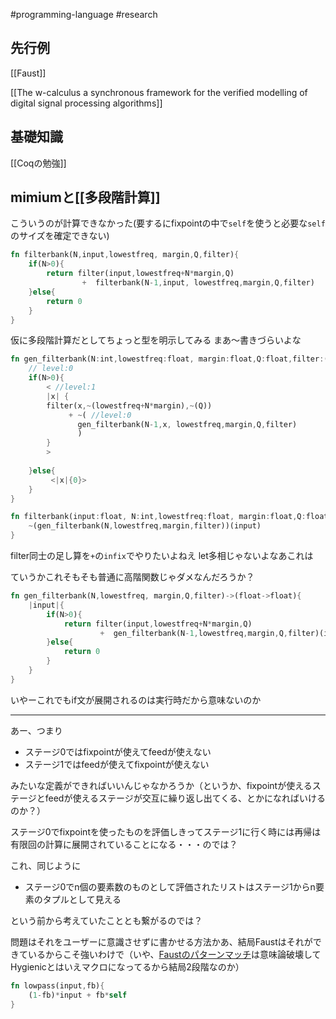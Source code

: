 #programming-language #research 


## 先行例

[[Faust]]


[[The w-calculus a synchronous framework for the verified modelling of digital signal processing algorithms]]

## 基礎知識

[[Coqの勉強]]


## mimiumと[[多段階計算]]

こういうのが計算できなかった(要するにfixpointの中で`self`を使うと必要な`self`のサイズを確定できない)

```rust
fn filterbank(N,input,lowestfreq, margin,Q,filter){
    if(N>0){
        return filter(input,lowestfreq+N*margin,Q)
                +  filterbank(N-1,input, lowestfreq,margin,Q,filter)
    }else{
        return 0
    }
}
```

仮に多段階計算だとしてちょっと型を明示してみる
まあ〜書きづらいよな

```rust
fn gen_filterbank(N:int,lowestfreq:float, margin:float,Q:float,filter:(float,float,float)->float)-> <(float,float,float)->float> {
	// level:0
    if(N>0){
        < //level:1
        |x| {
        filter(x,~(lowestfreq+N*margin),~(Q))
             + ~( //level:0
		       gen_filterbank(N-1,x, lowestfreq,margin,Q,filter)
		       )
        }
        >
                
    }else{
         <|x|{0}>
    }
}

fn filterbank(input:float, N:int,lowestfreq:float, margin:float,Q:float,filter:(float,float,float)->float)-> float{
	~(gen_filterbank(N,lowestfreq,margin,filter))(input)
}
```

filter同士の足し算を`+`の`infix`でやりたいよねえ
let多相じゃないよなあこれは

ていうかこれそもそも普通に高階関数じゃダメなんだろうか？

```rust
fn gen_filterbank(N,lowestfreq, margin,Q,filter)->(float->float){
	|input|{
	    if(N>0){
	        return filter(input,lowestfreq+N*margin,Q)
	                +  gen_filterbank(N-1,lowestfreq,margin,Q,filter)(input)
	    }else{
	        return 0
	    }
    }
}
```

いやーこれでもif文が展開されるのは実行時だから意味ないのか

---

あー、つまり

- ステージ0ではfixpointが使えてfeedが使えない
- ステージ1ではfeedが使えてfixpointが使えない

みたいな定義ができればいいんじゃなかろうか（というか、fixpointが使えるステージとfeedが使えるステージが交互に繰り返し出てくる、とかになればいけるのか？）

ステージ0でfixpointを使ったものを評価しきってステージ1に行く時には再帰は有限回の計算に展開されていることになる・・・のでは？

これ、同じように

- ステージ0でn個の要素数のものとして評価されたリストはステージ1からn要素のタプルとして見える

という前から考えていたこととも繋がるのでは？



問題はそれをユーザーに意識させずに書かせる方法かあ、結局Faustはそれができているからこそ強いわけで（いや、[Faustのパターンマッチ](https://ccrma.stanford.edu/~jos/aspf/Pattern_Matching_FAUST.html)は意味論破壊してHygienicとはいえマクロになってるから結局2段階なのか）

```rust
fn lowpass(input,fb){
	(1-fb)*input + fb*self
}
```

